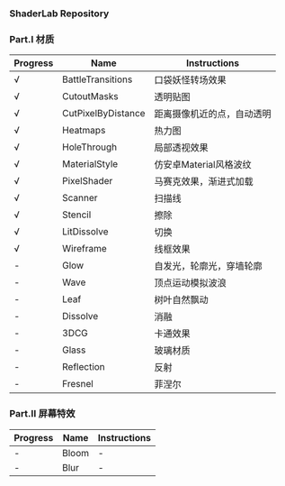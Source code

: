 ### ShaderLab Repository

### Part.I 材质

|Progress|Name|Instructions|
|---|---|---|
|√|BattleTransitions|口袋妖怪转场效果|
|√|CutoutMasks|透明贴图|
|√|CutPixelByDistance|距离摄像机近的点，自动透明|
|√|Heatmaps|热力图|
|√|HoleThrough|局部透视效果|
|√|MaterialStyle|仿安卓Material风格波纹|
|√|PixelShader|马赛克效果，渐进式加载|
|√|Scanner|扫描线|
|√|Stencil|擦除|
|√|LitDissolve|切换|
|√|Wireframe|线框效果|
|-|Glow|自发光，轮廓光，穿墙轮廓|
|-|Wave|顶点运动模拟波浪|
|-|Leaf|树叶自然飘动|
|-|Dissolve|消融|
|-|3DCG|卡通效果|
|-|Glass|玻璃材质|
|-|Reflection|反射|
|-|Fresnel|菲涅尔|

### Part.II 屏幕特效

|Progress|Name|Instructions|
|---|---|---|
|-|Bloom|-|
|-|Blur|-|
